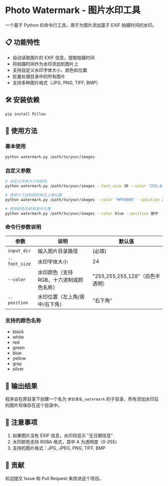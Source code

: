 # Photo Watermark - 图片水印工具

一个基于 Python 的命令行工具，用于为图片添加基于 EXIF 拍摄时间的水印。

## 📋 功能特性

- 自动读取图片的 EXIF 信息，提取拍摄时间
- 将拍摄时间作为水印添加到图片上
- 支持自定义水印字体大小、颜色和位置
- 批量处理目录中的所有图片
- 支持多种图片格式（JPG, PNG, TIFF, BMP）

## 🛠️ 安装依赖

```bash
pip install Pillow
```

## 🚀 使用方法

### 基本使用

```bash
python watermark.py /path/to/your/images
```

### 自定义参数

```bash
# 自定义字体大小和颜色
python watermark.py /path/to/your/images --font_size 30 --color "255,0,0,160"

# 使用十六进制颜色和左上角位置
python watermark.py /path/to/your/images --color "#FF0000" --position 左上角

# 使用颜色名称和居中位置
python watermark.py /path/to/your/images --color blue --position 居中
```

### 命令行参数说明

| 参数          | 说明                                    | 默认值                          |
| ------------- | --------------------------------------- | ------------------------------- |
| `input_dir`   | 输入图片目录路径                        | (必填)                          |
| `--font_size` | 水印字体大小                            | 24                              |
| `--color`     | 水印颜色（支持RGB、十六进制或颜色名称） | "255,255,255,128"（白色半透明） |
| `--position`  | 水印位置（左上角/居中/右下角）          | "右下角"                        |

### 支持的颜色名称

- black
- white
- red
- green
- blue
- yellow
- gray
- silver

## 📁 输出结果

程序会在原目录下创建一个名为 `原目录名_watermark` 的子目录，所有添加水印后的图片将保存在这个目录中。

## 📝 注意事项

1. 如果图片没有 EXIF 信息，水印将显示 "无日期信息"
2. 水印颜色支持 RGBA 格式，其中 A 为透明度（0-255）
3. 支持的图片格式：JPG, JPEG, PNG, TIFF, BMP

## 🤝 贡献

欢迎提交 Issue 和 Pull Request 来改进这个项目。

